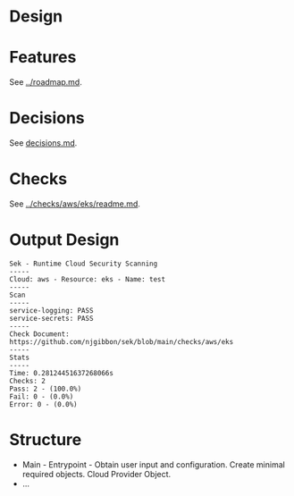 # Design


# Features
See [../roadmap.md](../roadmap.md).


# Decisions
See [decisions.md](decisions.md).


# Checks
See [../checks/aws/eks/readme.md](../checks/aws/eks/readme.md).


# Output Design
```
Sek - Runtime Cloud Security Scanning
-----
Cloud: aws - Resource: eks - Name: test
-----
Scan
-----
service-logging: PASS
service-secrets: PASS
-----
Check Document: https://github.com/njgibbon/sek/blob/main/checks/aws/eks
-----
Stats
-----
Time: 0.28124451637268066s
Checks: 2
Pass: 2 - (100.0%)
Fail: 0 - (0.0%)
Error: 0 - (0.0%)
```

# Structure
* Main - Entrypoint - Obtain user input and configuration. Create minimal required objects. Cloud Provider Object.
* ...
